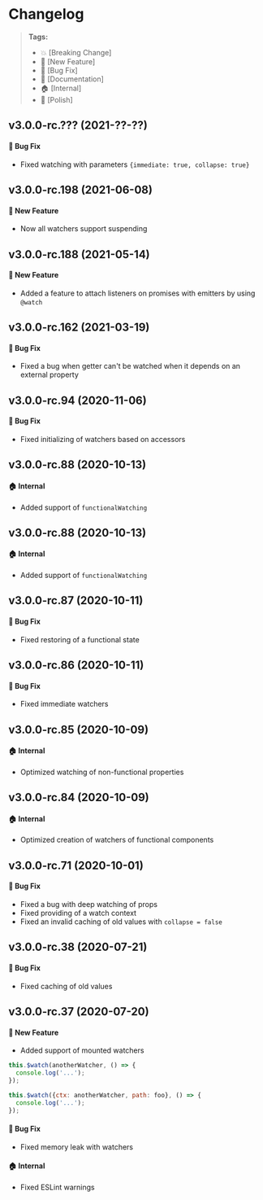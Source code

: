 Changelog
=========

> **Tags:**
> - :boom:       [Breaking Change]
> - :rocket:     [New Feature]
> - :bug:        [Bug Fix]
> - :memo:       [Documentation]
> - :house:      [Internal]
> - :nail_care:  [Polish]

## v3.0.0-rc.??? (2021-??-??)

#### :bug: Bug Fix

* Fixed watching with parameters `{immediate: true, collapse: true}`

## v3.0.0-rc.198 (2021-06-08)

#### :rocket: New Feature

* Now all watchers support suspending

## v3.0.0-rc.188 (2021-05-14)

#### :rocket: New Feature

* Added a feature to attach listeners on promises with emitters by using `@watch`

## v3.0.0-rc.162 (2021-03-19)

#### :bug: Bug Fix

* Fixed a bug when getter can't be watched when it depends on an external property

## v3.0.0-rc.94 (2020-11-06)

#### :bug: Bug Fix

* Fixed initializing of watchers based on accessors

## v3.0.0-rc.88 (2020-10-13)

#### :house: Internal

* Added support of `functionalWatching`

## v3.0.0-rc.88 (2020-10-13)

#### :house: Internal

* Added support of `functionalWatching`

## v3.0.0-rc.87 (2020-10-11)

#### :bug: Bug Fix

* Fixed restoring of a functional state

## v3.0.0-rc.86 (2020-10-11)

#### :bug: Bug Fix

* Fixed immediate watchers

## v3.0.0-rc.85 (2020-10-09)

#### :house: Internal

* Optimized watching of non-functional properties

## v3.0.0-rc.84 (2020-10-09)

#### :house: Internal

* Optimized creation of watchers of functional components

## v3.0.0-rc.71 (2020-10-01)

#### :bug: Bug Fix

* Fixed a bug with deep watching of props
* Fixed providing of a watch context
* Fixed an invalid caching of old values with `collapse = false`

## v3.0.0-rc.38 (2020-07-21)

#### :bug: Bug Fix

* Fixed caching of old values

## v3.0.0-rc.37 (2020-07-20)

#### :rocket: New Feature

* Added support of mounted watchers

```js
this.$watch(anotherWatcher, () => {
  console.log('...');
});

this.$watch({ctx: anotherWatcher, path: foo}, () => {
  console.log('...');
});
```

#### :bug: Bug Fix

* Fixed memory leak with watchers

#### :house: Internal

* Fixed ESLint warnings

